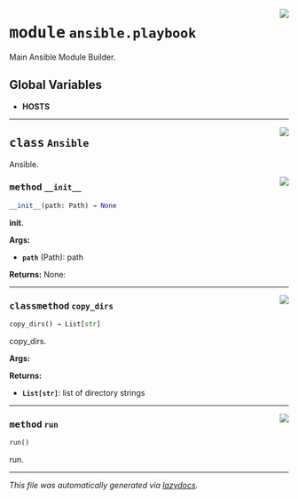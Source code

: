 <!-- markdownlint-disable -->

<a href="../src/pyquanda/ansible/playbook/__init__.py#L0"><img align="right" style="float:right;" src="https://img.shields.io/badge/-source-cccccc?style=flat-square"></a>

# <kbd>module</kbd> `ansible.playbook`
Main Ansible Module Builder. 

**Global Variables**
---------------
- **HOSTS**


---

<a href="../src/pyquanda/ansible/playbook/__init__.py#L28"><img align="right" style="float:right;" src="https://img.shields.io/badge/-source-cccccc?style=flat-square"></a>

## <kbd>class</kbd> `Ansible`
Ansible. 

<a href="../src/pyquanda/ansible/playbook/__init__.py#L40"><img align="right" style="float:right;" src="https://img.shields.io/badge/-source-cccccc?style=flat-square"></a>

### <kbd>method</kbd> `__init__`

```python
__init__(path: Path) → None
```

__init__. 



**Args:**
 
 - <b>`path`</b> (Path):  path 



**Returns:**
 None: 




---

<a href="../src/pyquanda/ansible/playbook/__init__.py#L53"><img align="right" style="float:right;" src="https://img.shields.io/badge/-source-cccccc?style=flat-square"></a>

### <kbd>classmethod</kbd> `copy_dirs`

```python
copy_dirs() → List[str]
```

copy_dirs. 



**Args:**
 



**Returns:**
 
 - <b>`List[str]`</b>:  list of directory strings 

---

<a href="../src/pyquanda/ansible/playbook/__init__.py#L102"><img align="right" style="float:right;" src="https://img.shields.io/badge/-source-cccccc?style=flat-square"></a>

### <kbd>method</kbd> `run`

```python
run()
```

run. 




---

_This file was automatically generated via [lazydocs](https://github.com/ml-tooling/lazydocs)._
